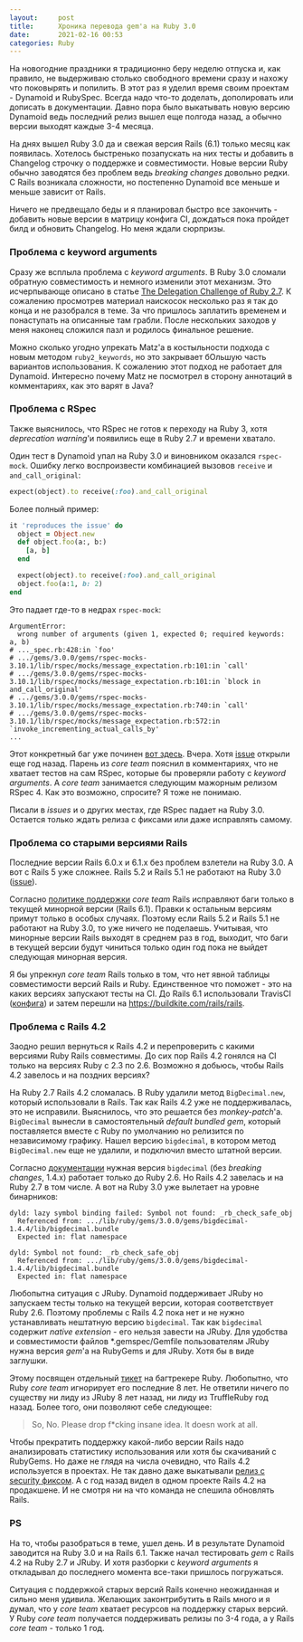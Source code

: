 ```yaml
---
layout:     post
title:      Хроника перевода gem'а на Ruby 3.0
date:       2021-02-16 00:53
categories: Ruby
---
```


На новогодние праздники я традиционно беру неделю отпуска и, как
правило, не выдерживаю столько свободного времени сразу и нахожу что
поковырять и попилить. В этот раз я уделил время своим проектам -
Dynamoid и RubySpec. Всегда надо что-то доделать, дополировать или
дописать в документации. Давно пора было выкатывать новую версию
Dynamoid ведь последний релиз вышел еще полгода назад, а обычно
версии выходят каждые 3-4 месяца.

На днях вышел Ruby 3.0 да и свежая версия Rails (6.1) только месяц как
появилась. Хотелось быстренько позапускать на них тесты и добавить в
Changelog строчку о поддержке и совместимости. Новые версии Ruby обычно
заводятся без проблем ведь _breaking changes_ довольно редки. С Rails
возникала сложности, но постепенно Dynamoid все меньше и меньше зависит от
Rails.

Ничего не предвещало беды и я планировал быстро все закончить - добавить
новые версии в матрицу конфига CI, дождаться пока пройдет билд и
обновить Changelog. Но меня ждали сюрпризы.


### Проблема с keyword arguments

Сразу же всплыла проблема с _keyword arguments_. В Ruby 3.0 сломали
обратную совместимость и немного изменили этот механизм. Это
исчерпывающе описано в статье [The Delegation Challenge of Ruby
2.7](https://eregon.me/blog/2019/11/10/the-delegation-challenge-of-ruby27.html).
К сожалению просмотрев материал наискосок несколько раз я так до конца и
не разобрался в теме. За что пришлось заплатить временем и понаступать
на описанные там грабли. После нескольких заходов у меня наконец
сложился пазл и родилось финальное решение.

Можно сколько угодно упрекать Matz'а в костыльности подхода с новым
методом `ruby2_keywords`, но это закрывает бОльшую часть вариантов
использования. К сожалению этот подход не работает для Dynamoid.
Интересно почему Matz не посмотрел в сторону аннотаций в комментариях,
как это варят в Java?


### Проблема с RSpec

Также выяснилось, что RSpec не готов к переходу на Ruby 3, хотя
_deprecation warning_'и появились еще в Ruby 2.7 и времени хватало.

Один тест в Dynamoid упал на Ruby 3.0 и виновником оказался
`rspec-mock`. Ошибку легко воспроизвести комбинацией вызовов `receive` и
`and_call_original`:

```ruby
expect(object).to receive(:foo).and_call_original
```

Более полный пример:

```ruby
it 'reproduces the issue' do
  object = Object.new
  def object.foo(a:, b:)
    [a, b]
  end

  expect(object).to receive(:foo).and_call_original
  object.foo(a:1, b: 2)
end
```

Это падает где-то в недрах `rspec-mock`:

```
ArgumentError:
  wrong number of arguments (given 1, expected 0; required keywords: a, b)
# ..._spec.rb:428:in `foo'
# .../gems/3.0.0/gems/rspec-mocks-3.10.1/lib/rspec/mocks/message_expectation.rb:101:in `call'
# .../gems/3.0.0/gems/rspec-mocks-3.10.1/lib/rspec/mocks/message_expectation.rb:101:in `block in and_call_original'
# .../gems/3.0.0/gems/rspec-mocks-3.10.1/lib/rspec/mocks/message_expectation.rb:740:in `call'
# .../gems/3.0.0/gems/rspec-mocks-3.10.1/lib/rspec/mocks/message_expectation.rb:572:in `invoke_incrementing_actual_calls_by'
...
```

Этот конкретный баг уже починен [вот
здесь](https://github.com/rspec/rspec-mocks/pull/1385). Вчера. Хотя
[issue](https://github.com/rspec/rspec-mocks/issues/1306) открыли еще
год назад. Парень из _core team_ пояснил в комментариях, что не хватает
тестов на сам RSpec, которые бы проверяли работу с _keyword arguments_.
А _core team_ занимается следующим мажорным релизом RSpec 4. Как это
возможно, спросите? Я тоже не понимаю.

Писали в _issues_ и о других местах, где RSpec падает на Ruby 3.0.
Остается только ждать релиза с фиксами или даже исправлять самому.


### Проблема со старыми версиями Rails

Последние версии Rails 6.0.x и 6.1.x без проблем взлетели на Ruby 3.0. А
вот с Rails 5 уже сложнее. Rails 5.2 и Rails 5.1 не работают на Ruby 3.0
([issue](https://github.com/rails/rails/issues/40938)).

Согласно [политике
поддержки](https://guides.rubyonrails.org/maintenance_policy.html) _core
team_ Rails исправляют баги только в текущей минорной версии (Rails 6.1).
Правки к остальным версиям примут только в
особых случаях. Поэтому если Rails 5.2 и Rails 5.1 не работают на Ruby
3.0, то уже ничего не поделаешь. Учитывая, что минорные версии Rails
выходят в среднем раз в год, выходит, что баги в текущей версии будут
чиниться только один год пока не выйдет следующая минорная версия.

Я бы упрекнул _core team_ Rails только в том, что нет явной таблицы
совместимости версий Rails и Ruby. Единственное что поможет - это на
каких версиях запускают тесты на CI. До Rails 6.1 использовали TravisCI
([конфига](https://github.com/rails/rails/blob/6-0-stable/.travis.yml#L69-L71))
и затем перешли на <https://buildkite.com/rails/rails>.


### Проблема с Rails 4.2

Заодно решил вернуться к Rails 4.2 и перепроверить с какими версиями
Ruby Rails совместимы. До сих пор Rails 4.2 гонялся на CI только на
версиях Ruby с 2.3 по 2.6. Возможно я добьюсь, чтобы Rails 4.2 завелось
и на поздних версиях?

На Ruby 2.7 Rails 4.2 сломалась. В Ruby удалили метод
`BigDecimal.new`, который использовали в Rails. Так как
Rails 4.2 уже не поддерживалась, это не исправили. Выяснилось, что это
решается без _monkey-patch_'а. `BigDecimal` вынесли в
самостоятельный _default bundled gem_, который поставляется вместе с
Ruby по умолчанию но релизится по независимому графику. Нашел версию `bigdecimal`, в
котором метод `BigDecimal.new` еще не удалили, и подключил вместо
штатной версии.

Согласно [документации](https://github.com/ruby/bigdecimal) нужная
версия `bigdecimal` (без _breaking changes_, 1.4.x) работает только до
Ruby 2.6. Но Rails 4.2 завелась и на Ruby 2.7 в том числе. А
вот на Ruby 3.0 уже вылетает на уровне бинарников:

```
dyld: lazy symbol binding failed: Symbol not found: _rb_check_safe_obj
  Referenced from: .../lib/ruby/gems/3.0.0/gems/bigdecimal-1.4.4/lib/bigdecimal.bundle
  Expected in: flat namespace

dyld: Symbol not found: _rb_check_safe_obj
  Referenced from: .../lib/ruby/gems/3.0.0/gems/bigdecimal-1.4.4/lib/bigdecimal.bundle
  Expected in: flat namespace
```

Любопытна ситуация с JRuby. Dynamoid поддерживает JRuby но запускаем
тесты только на текущей версии, которая соответствует Ruby 2.6. Поэтому
проблемы с Rails 4.2 пока нет и не нужно устанавливать нештатную версию
`bigdecimal`. Так как `bigdecimal` содержит _native extension_ - его
нельзя завести на JRuby. Для удобства и совместимости файлов
*.gemspec/Gemfile пользователям JRuby нужна версия _gem_'а на RubyGems и
для JRuby. Хотя бы в виде заглушки.

Этому посвящен отдельный
[тикет](https://bugs.ruby-lang.org/issues/6590) на багтрекере Ruby.
Любопытно, что Ruby _core team_ игнорирует его последние 8 лет. Не
ответили ничего по существу ни лиду из JRuby 8 лет назад, ни лиду из
TruffleRuby год назад. Более того, они позволяют себе следующее:

> So, No. Please drop f*cking insane idea. It doesn work at all.

Чтобы прекратить поддержку какой-либо версии Rails надо анализировать
статистику использования или хотя бы скачиваний с RubyGems. Но даже не
глядя на числа очевидно, что Rails 4.2 используется в проектах. Не так
давно даже выкатывали [релиз с security
фиксом](https://weblog.rubyonrails.org/2020/5/15/Rails-4-2-11-2-has-been-released/).
А с год назад видел в одном проекте Rails 4.2 на продакшене. И не смотря
ни на что команда не спешила обновлять Rails.


### PS

На то, чтобы разобраться в теме, ушел день. И в
результате Dynamoid заводится на Ruby 3.0 и на Rails 6.1. Также
начал тестировать _gem_ с Rails 4.2 на Ruby 2.7 и JRuby. И хотя разборки
с _keyword arguments_ я откладывал до последнего момента все-таки
пришлось погружаться.

Ситуация с поддержкой старых версий Rails конечно неожиданная и сильно
меня удивила. Желающих законтрибутить в Rails много и я думал, что у
_core team_ хватает ресурсов на поддержку старых версий. У Ruby
_core team_ получается поддерживать релизы по 3-4 года, а у Rails _core
team_ - только 1 год.


[jekyll-gh]: https://github.com/mojombo/jekyll
[jekyll]:    http://jekyllrb.com
